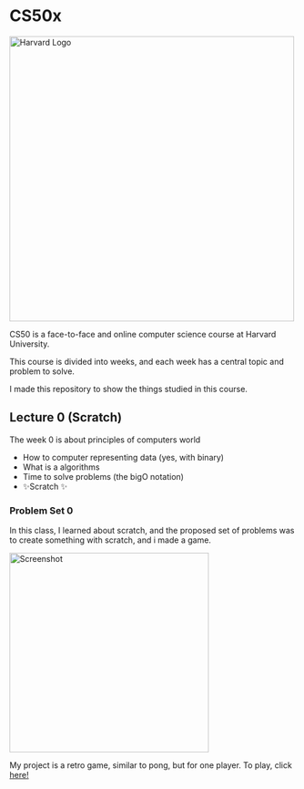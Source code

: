 # CS50x

<img src="https://upload.wikimedia.org/wikipedia/commons/7/70/Harvard_University_logo.svg" alt="Harvard Logo" width="500" />

CS50 is a face-to-face and online computer science course at Harvard University.

This course is divided into weeks, and each week has a central topic and problem to solve.

I made this repository to show the things studied in this course.

## Lecture 0 (Scratch)

The week 0 is about principles of computers world 
- How to computer representing data (yes, with binary) 
- What is a algorithms 
- Time to solve problems (the bigO notation)
- ✨Scratch ✨

### Problem Set 0

In this class, I learned about scratch, and the proposed set of problems was to create something with scratch, and i made a game.

<img src="https://github.com/jotavev/cs50x/blob/master/assets/1pong_demo.gif" alt="Screenshot" width="350" />

My project is a retro game, similar to pong, but for one player. To play, click [here!](https://scratch.mit.edu/projects/778158229/)
